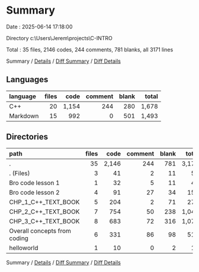 # Summary

Date : 2025-06-14 17:18:00

Directory c:\\Users\\Jerem\\projects\\C-INTRO

Total : 35 files,  2146 codes, 244 comments, 781 blanks, all 3171 lines

Summary / [Details](details.md) / [Diff Summary](diff.md) / [Diff Details](diff-details.md)

## Languages
| language | files | code | comment | blank | total |
| :--- | ---: | ---: | ---: | ---: | ---: |
| C++ | 20 | 1,154 | 244 | 280 | 1,678 |
| Markdown | 15 | 992 | 0 | 501 | 1,493 |

## Directories
| path | files | code | comment | blank | total |
| :--- | ---: | ---: | ---: | ---: | ---: |
| . | 35 | 2,146 | 244 | 781 | 3,171 |
| . (Files) | 3 | 41 | 2 | 11 | 54 |
| Bro code lesson 1 | 1 | 32 | 5 | 11 | 48 |
| Bro code lesson 2 | 4 | 91 | 27 | 34 | 152 |
| CHP_1_C++_TEXT_BOOK | 5 | 204 | 2 | 71 | 277 |
| CHP_2_C++_TEXT_BOOK | 7 | 754 | 50 | 238 | 1,042 |
| CHP_3_C++_TEXT_BOOK | 8 | 683 | 72 | 316 | 1,071 |
| Overall concepts from coding | 6 | 331 | 86 | 98 | 515 |
| helloworld | 1 | 10 | 0 | 2 | 12 |

Summary / [Details](details.md) / [Diff Summary](diff.md) / [Diff Details](diff-details.md)